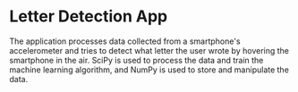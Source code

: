 # Letter Detection App
The application processes data collected from a smartphone's accelerometer and tries to detect what letter the user wrote by hovering the smartphone in the air. SciPy is used to process the data and train the machine learning algorithm, and NumPy is used to store and manipulate the data.
